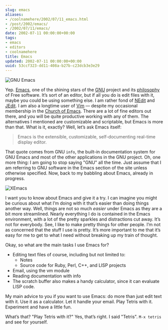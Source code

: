 ```yaml
---
slug: emacs
aliases:
- /coolnamehere/2002/07/11_emacs.html
- /post/2002/emacs/
- /2002/07/11/emacs/
date: 2002-07-11 00:00:00+00:00
tags:
- emacs
- editors
- coolnamehere
title: Emacs
updated: 2002-07-11 00:00:00+00:00
uuid: 53ccf323-dd11-408a-b27b-c23dcb3e3e29
---
```

![GNU Emacs](emacs-logo.png)

Yep. [Emacs](http://www.gnu.org/software/emacs), one of the shining
stars of the [GNU](http://www.gnu.org) project and its
[philosophy](http://www.gnu.org/philosophy/philosophy.html) of Free
software. It’s sort of an editor, but if all you do is edit files with
it, maybe you could be using something else. I am rather fond of
[NEdit](http://www.nedit.org/) and [JEdit](http://www.jedit.org/). I am
also a longtime user of [Vim](/tags/vim) — despite my occasional
membership in the [Church of
Emacs](http://www.dina.dk/~abraham/religion/). There are a lot of fine
editors out there, and you will be quite productive working with any of
them. The alternatives I mentioned are customizable and scriptable, but
Emacs is more than that. What is it, exactly? Well, let’s ask Emacs
itself:

> Emacs is the extensible, customizable, self-documenting real-time
> display editor.

That quote comes from GNU `info`, the built-in documentation system for
GNU Emacs and most of the other applications in the GNU project. Oh, one
more thing: I am going to stop saying "GNU" all the time. Just assume
that I am referring to GNU software in the Emacs section of the site
unless otherwise specified. Now, back to my babbling about Emacs,
already in progress.

![XEmacs](xemacs-logo.png)

I want you to know about Emacs and give it a try. I can imagine you
might be curious about what I’m doing with it that’s easier than doing
things another way. Well, things are not so much *easier* under Emacs as
they are a bit more streamlined. Nearly everything I do is contained in
the Emacs environment, with a lot of the pretty sparkles and
distractions cut away. It’s not for everybody. See, I like to make
pretty things for other people. I’m not as concerned that the stuff I
use is pretty. It’s more important to me that it’s easy for me to get to
what I need without breaking up my train of thought.

Okay, so what are the main tasks I use Emacs for?

- Editing text files of course, including but not limited to:
    - Notes
    - Source code for Ruby, Perl, C++, and LISP projects
- Email, using the vm module
- Reading documentation with info
- The scratch buffer also makes a handy calculator, since it can
  evaluate LISP code.

My main advice to you if you want to use Emacs: do more than just edit
text with it. Use it as a calculator. Let it handle your email. Play
Tetris with it. Experiment and have a little fun.

What’s that? "Play Tetris with it?" Yes, that’s right. I said "Tetris".
`M-x tetris` and see for yourself.
